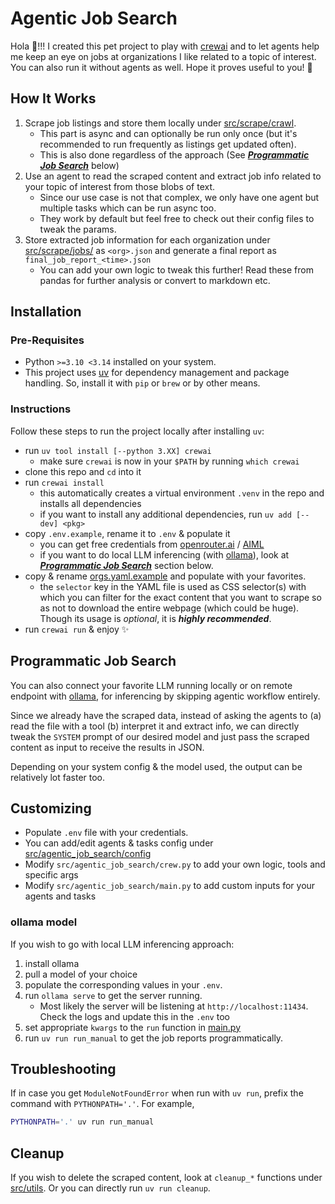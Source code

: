 # Agentic Job Search

Hola 👋!!! I created this pet project to play with [crewai](https://www.crewai.com) and to let agents help me keep an eye on jobs at organizations I like related to a topic of interest. You can also run it without agents as well. Hope it proves useful to you! 🙂

## How It Works

1. Scrape job listings and store them locally under [src/scrape/crawl](src/scrape/crawl).
   - This part is async and can optionally be run only once (but it's recommended to run frequently as listings get updated often).
   - This is also done regardless of the approach (See [***Programmatic Job Search***](#programmatic-job-search) below)
2. Use an agent to read the scraped content and extract job info related to your topic of interest from those blobs of text.
   - Since our use case is not that complex, we only have one agent but multiple tasks which can be run async too.
   - They work by default but feel free to check out their config files to tweak the params.
3. Store extracted job information for each organization under [src/scrape/jobs/](src/scrape/jobs/) as `<org>.json` and generate a final report as `final_job_report_<time>.json`
   - You can add your own logic to tweak this further! Read these from pandas for further analysis or convert to markdown etc.

## Installation

### Pre-Requisites
- Python `>=3.10 <3.14` installed on your system.
- This project uses [uv](https://docs.astral.sh/uv/) for dependency management and package handling. So, install it with `pip` or `brew` or by other means.

### Instructions
Follow these steps to run the project locally after installing `uv`:
- run `uv tool install [--python 3.XX] crewai`
  - make sure `crewai` is now in your `$PATH` by running `which crewai`
- clone this repo and `cd` into it
- run `crewai install`
  - this automatically creates a virtual environment `.venv` in the repo and installs all dependencies
  - if you want to install any additional dependencies, run `uv add [--dev] <pkg>`
- copy `.env.example`, rename it to `.env` & populate it
  - you can get free credentials from [openrouter.ai](https://openrouter.ai/) / [AIML](https://aimlapi.com/)
  - if you want to do local LLM inferencing (with [ollama](https://ollama.com/)), look at [***Programmatic Job Search***](#programmatic-job-search) section below.
- copy & rename [orgs.yaml.example](src/scrape/orgs.yaml.example) and populate with your favorites.
  - the `selector` key in the YAML file is used as CSS selector(s) with which you can filter for the exact content that you want to scrape so as not to download the entire webpage (which could be huge). Though its usage is *optional*, it is ***highly recommended***.
- run `crewai run` & enjoy ✨

## Programmatic Job Search

You can also connect your favorite LLM running locally or on remote endpoint with [ollama](https://ollama.com/), for inferencing by skipping agentic workflow entirely.

Since we already have the scraped data, instead of asking the agents to (a) read the file with a tool (b) interpret it and extract info, we can directly tweak the `SYSTEM` prompt of our desired model and just pass the scraped content as input to receive the results in JSON.

Depending on your system config & the model used, the output can be relatively lot faster too.


## Customizing

- Populate `.env` file with your credentials.
- You can add/edit agents & tasks config under [src/agentic_job_search/config](src/agentic_job_search/config/)
- Modify `src/agentic_job_search/crew.py` to add your own logic, tools and specific args
- Modify `src/agentic_job_search/main.py` to add custom inputs for your agents and tasks

### ollama model

If you wish to go with local LLM inferencing approach:
1. install ollama
2. pull a model of your choice
3. populate the corresponding values in your `.env`.
4. run `ollama serve` to get the server running.
   - Most likely the server will be listening at `http://localhost:11434`. Check the logs and update this in the `.env` too
5. set appropriate `kwargs` to the `run` function in [main.py](src/programmatic_job_search/main.py)
6. run `uv run run_manual` to get the job reports programmatically.


## Troubleshooting
If in case you get `ModuleNotFoundError` when run with `uv run`, prefix the command with `PYTHONPATH='.'`. For example,
```bash
PYTHONPATH='.' uv run run_manual
```

## Cleanup

If you wish to delete the scraped content, look at `cleanup_*` functions under [src/utils](src/utils.py). Or you can directly run `uv run cleanup`.
